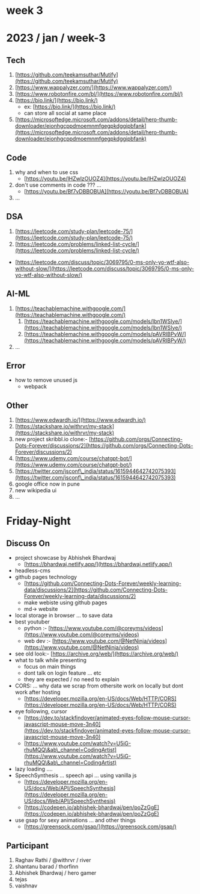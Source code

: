 # week 3

# 2023 / jan / week-3

## Tech

1. [https://github.com/teekamsuthar/Mutify](https://github.com/teekamsuthar/Mutify)
2. [https://www.wappalyzer.com/](https://www.wappalyzer.com/)
3. [https://www.robotonfire.com/bl/](https://www.robotonfire.com/bl/)
4. [https://bio.link/](https://bio.link/)
   * ex: [https://bio.link/](https://bio.link/)
   * can store all social at same place
5. [https://microsoftedge.microsoft.com/addons/detail/hero-thumb-downloader/eionhgcppdmoemnmfgegpkdggipbfank](https://microsoftedge.microsoft.com/addons/detail/hero-thumb-downloader/eionhgcppdmoemnmfgegpkdggipbfank)

## Code

1. why and when to use css
   * [https://youtu.be/lHZwlzOUOZ4](https://youtu.be/lHZwlzOUOZ4)
2. don't use comments in code ??? ...
   * [https://youtu.be/Bf7vDBBOBUA](https://youtu.be/Bf7vDBBOBUA)
3. ...

## DSA

1. [https://leetcode.com/study-plan/leetcode-75/](https://leetcode.com/study-plan/leetcode-75/)
2. [https://leetcode.com/problems/linked-list-cycle/](https://leetcode.com/problems/linked-list-cycle/)

* [https://leetcode.com/discuss/topic/3069795/0-ms-only-yo-wtf-also-without-slow/](https://leetcode.com/discuss/topic/3069795/0-ms-only-yo-wtf-also-without-slow/)

## AI-ML

1. [https://teachablemachine.withgoogle.com/](https://teachablemachine.withgoogle.com/)
   1. [https://teachablemachine.withgoogle.com/models/Ibn1WSIye/](https://teachablemachine.withgoogle.com/models/Ibn1WSIye/)
   2. [https://teachablemachine.withgoogle.com/models/pAVRIBPyW/](https://teachablemachine.withgoogle.com/models/pAVRIBPyW/)
2. ...

## Error

* how to remove unused js
  * webpack

## Other

1. [https://www.edwardh.io/](https://www.edwardh.io/)
2. [https://stackshare.io/withrvr/my-stack](https://stackshare.io/withrvr/my-stack)
3. new project skribbl.io clone:- [https://github.com/orgs/Connecting-Dots-Forever/discussions/2](https://github.com/orgs/Connecting-Dots-Forever/discussions/2)
4. [https://www.udemy.com/course/chatgpt-bot/](https://www.udemy.com/course/chatgpt-bot/)
5. [https://twitter.com/jsconf\_india/status/1615944642742075393](https://twitter.com/jsconf\_india/status/1615944642742075393)
6. google office now in pune
7. new wikipedia ui
8. ...

# Friday-Night

## Discuss On

* project showcase by Abhishek Bhardwaj
  * [https://bhardwaj.netlify.app/](https://bhardwaj.netlify.app/)
* headless-cms
* github pages technology
  * [https://github.com/Connecting-Dots-Forever/weekly-learning-data/discussions/2](https://github.com/Connecting-Dots-Forever/weekly-learning-data/discussions/2)
  * make webiste using github pages
  * md-> website
* local storage in browser ... to save data
* best youtuber
  * python :- [https://www.youtube.com/@coreyms/videos](https://www.youtube.com/@coreyms/videos)
  * web dev :- [https://www.youtube.com/@NetNinja/videos](https://www.youtube.com/@NetNinja/videos)
* see old look:- [https://archive.org/web/](https://archive.org/web/)
* what to talk while presenting
  * focus on main things
  * dont talk on login feature ... etc
  * they are expected / no need to explain
* CORS: ... why data we scrap from othersite work on locally but dont work after hosting
  * [https://developer.mozilla.org/en-US/docs/Web/HTTP/CORS](https://developer.mozilla.org/en-US/docs/Web/HTTP/CORS)
* eye following, cursor
  * [https://dev.to/stackfindover/animated-eyes-follow-mouse-cursor-javascript-mouse-move-3n40](https://dev.to/stackfindover/animated-eyes-follow-mouse-cursor-javascript-mouse-move-3n40)
  * [https://www.youtube.com/watch?v=U5iG-rhuMQQ\&ab\_channel=CodingArtist](https://www.youtube.com/watch?v=U5iG-rhuMQQ\&ab\_channel=CodingArtist)
* lazy loading ....
* SpeechSynthesis ... speech api ... using vanilla js
  * [https://developer.mozilla.org/en-US/docs/Web/API/SpeechSynthesis](https://developer.mozilla.org/en-US/docs/Web/API/SpeechSynthesis)
  * [https://codepen.io/abhishek-bhardwaj/pen/poZzGgE](https://codepen.io/abhishek-bhardwaj/pen/poZzGgE)
* use gsap for sexy animations ... and other things
  * [https://greensock.com/gsap/](https://greensock.com/gsap/)

## Participant

1. Raghav Rathi / @withrvr / river
2. shantanu barad / thorfinn
3. Abhishek Bhardwaj / hero gamer
4. tejas
5. vaishnav
